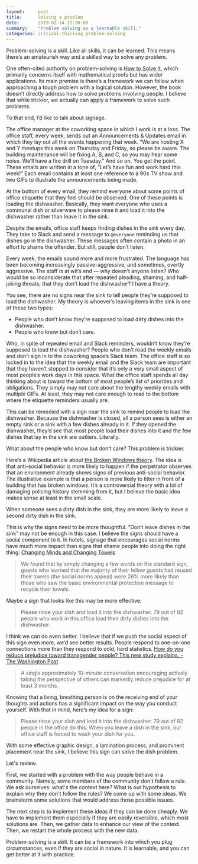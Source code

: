 ```yaml
---
layout:     post
title:      Solving a problem
date:       2019-02-14 22:30:00
summary:    "Problem solving as a learnable skill."
categories: critical-thinking problem-solving
---
```



Problem-solving is a skill. Like all skills, it can be learned. This means there’s an amateurish way and a skilled way to solve any problem.

One often-cited authority on problem-solving is [How to Solve It](https://smile.amazon.com/How-Solve-Mathematical-Princeton-Science/dp/069116407X), which primarily concerns itself with mathematical proofs but has wider applications. Its main premise is there’s a framework we can follow when approaching a tough problem with a logical solution. However, the book doesn’t directly address how to solve problems involving people. I believe that while trickier, we actually can apply a framework to solve such problems.

To that end, I’d like to talk about signage.

The office manager at the coworking space in which I work is at a loss. The office staff, every week, sends out an Announcements & Updates email in which they lay out all the events happening that week. “We are hosting X and Y meetups this week on Thursday and Friday, so please be aware. The building maintenance will be fixing A, B, and C, so you may hear some noise. We’ll have a fire drill on Tuesday.” And so on. You get the point. These emails are written in a tone of, “Let’s have fun and work hard this week!” Each email contains at least one reference to a 90s TV show and two GIFs to illustrate the announcements being made.

At the bottom of every email, they remind everyone about some points of office etiquette that they feel should be observed. One of these points is loading the dishwasher. Basically, they want everyone who uses a communal dish or silverware to please rinse it and load it into the dishwasher rather than leave it in the sink.

Despite the emails, office staff keeps finding dishes in the sink every day. They take to Slack and send a message to `@everyone` reminding us that dishes go in the dishwasher. These messages often contain a photo in an effort to shame the offender. But still, people don’t listen.

Every week, the emails sound more and more frustrated. The language has been becoming increasingly passive-aggressive, and sometimes, overtly aggressive. The staff is at wit’s end — why doesn’t anyone listen? Who would be so inconsiderate that after repeated pleading, shaming, and half-joking threats, that they don’t load the dishwasher?
I have a theory.

You see, there are no signs near the sink to tell people they’re supposed to load the dishwasher. My theory is whoever’s leaving items in the sink is one of these two types:

* People who don’t know they’re supposed to load dirty dishes into the dishwasher.
* People who know but don’t care.

Who, in spite of repeated email and Slack reminders, wouldn’t know they’re supposed to load the dishwasher? People who don’t read the weekly emails and don’t sign in to the coworking space’s Slack team. The office staff is so locked in to the idea that the weekly email and the Slack team are important that they haven’t stopped to consider that it’s only a very small aspect of most people’s work days in this space. What the office staff spends all day thinking about is toward the bottom of most people’s list of priorities and obligations. They simply may not care about the lengthy weekly emails with multiple GIFs. At least, they may not care enough to read to the bottom where the etiquette reminders usually are.

This can be remedied with a sign near the sink to remind people to load the dishwasher. Because the dishwasher is closed, all a person sees is either an empty sink or a sink with a few dishes already in it. If they opened the dishwasher, they’d see that most people load their dishes into it and the few dishes that lay in the sink are outliers. Literally.

What about the people who know but don’t care? This problem is trickier.

Here’s a Wikipedia article about [the Broken Windows theory](https://www.wikiwand.com/en/Broken_windows_theory#/Article_and_crime_prevention). The idea is that anti-social behavior is more likely to happen if the perpetrator observes that an environment already shows signs of previous anti-social behavior. The illustrative example is that a person is more likely to litter in front of a building that has broken windows. It’s a controversial theory with a lot of damaging policing history stemming from it, but I believe the basic idea makes sense at least in the small scale.

When someone sees a dirty dish in the sink, they are more likely to leave a second dirty dish in the sink.

This is why the signs need to be more thoughtful. “Don’t leave dishes in the sink” may not be enough in this case. I believe the signs should have a social component to it. In hotels, signage that encourages social norms have much more impact than signs that shame people into doing the right thing: [Changing Minds and Changing Towels](https://www.psychologytoday.com/intl/blog/yes/200808/changing-minds-and-changing-towels)

> We found that by simply changing a few words on the standard sign, guests who learned that the majority of their fellow guests had reused their towels (the social norms appeal) were 26% more likely than those who saw the basic environmental protection message to recycle their towels.

Maybe a sign that looks like this may be more effective:

> Please rinse your dish and load it into the dishwasher. 79 out of 82 people who work in this office load their dirty dishes into the dishwasher.

I think we can do even better. I believe that if we push the social aspect of this sign even more, we’d see better results. People respond to one-on-one connections more than they respond to cold, hard statistics. [How do you reduce prejudice toward transgender people? This new study explains. - The Washington Post](https://www.washingtonpost.com/news/monkey-cage/wp/2016/04/07/how-do-you-soften-attitudes-about-transgender-people-this-new-study-explains/?utm_term=.d0edea26ecc6)

> A single approximately 10-minute conversation encouraging actively taking the perspective of others can markedly reduce prejudice for at least 3 months.

Knowing that a living, breathing person is on the receiving end of your thoughts and actions has a significant impact on the way you conduct yourself. With that in mind, here’s my idea for a sign:

> Please rinse your dish and load it into the dishwasher. 79 out of 82 people in the office do this. When you leave a dish in the sink, our office staff is forced to wash your dish for you.

With some effective graphic design, a lamination process, and prominent placement near the sink, I believe this sign can solve the dish problem.

Let's review.

First, we started with a problem with the way people behave in a community. Namely, some members of the community don't follow a rule. We ask ourselves: what's the context here? What is our hypothesis to explain why they don't follow the rules? We come up with some ideas. We brainstorm some solutions that would address those possible issues.

The next step is to implement these ideas if they can be done cheaply. We have to implement them especially if they are easily reversible, which most solutions are. Then, we gather data to enhance our view of the context. Then, we restart the whole process with the new data.

Problem-solving is a skill. It can be a framework into which you plug circumstances, even if they are social in nature. It is learnable, and you can get better at it with practice.
